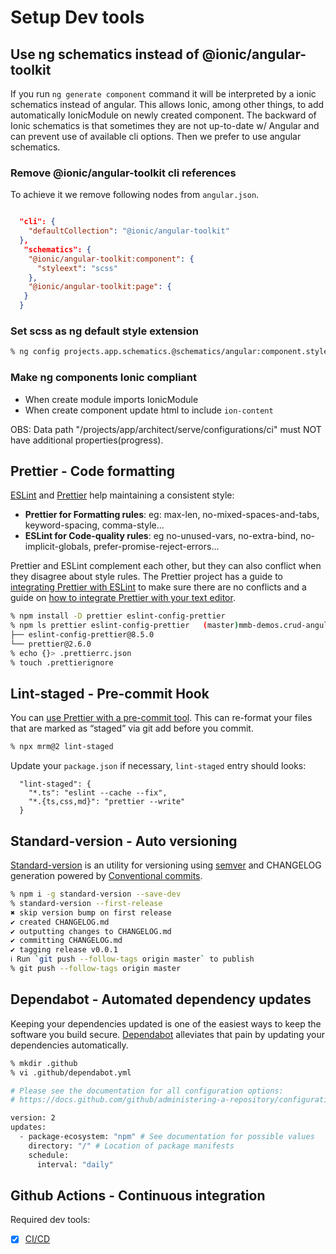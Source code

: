 # Setup Dev tools

## Use ng schematics instead of @ionic/angular-toolkit

If you run `ng generate component` command it will be interpreted by a ionic schematics instead of angular. This allows Ionic, among other things, to add automatically IonicModule on newly created component.
The backward of Ionic schematics is that sometimes they are not up-to-date w/ Angular and can prevent use of available cli options.
Then we prefer to use angular schematics.

### Remove @ionic/angular-toolkit cli references
To achieve it we remove following nodes from `angular.json`.

```json

  "cli": {
    "defaultCollection": "@ionic/angular-toolkit"
  },
   "schematics": {
    "@ionic/angular-toolkit:component": {
      "styleext": "scss"
    },
    "@ionic/angular-toolkit:page": {
   }
  }
```

### Set scss as ng default style extension

```sh
% ng config projects.app.schematics.@schematics/angular:component.style scss
```

### Make ng components Ionic compliant

- When create module imports IonicModule
- When create component update html to include `ion-content`

OBS: Data path "/projects/app/architect/serve/configurations/ci" must NOT have additional properties(progress).

## Prettier - Code formatting

[ESLint] and [Prettier] help maintaining a consistent style:

- **Prettier for Formatting rules**: eg: max-len, no-mixed-spaces-and-tabs, keyword-spacing, comma-style…
- **ESLint for Code-quality rules**: eg no-unused-vars, no-extra-bind, no-implicit-globals, prefer-promise-reject-errors…

Prettier and ESLint complement each other, but they can also conflict when they disagree about style rules. The Prettier project has a guide to [integrating Prettier with ESLint](https://prettier.io/docs/en/integrating-with-linters.html) to make sure there are no conflicts and a guide on [how to integrate Prettier with your text editor](https://prettier.io/docs/en/editors.html).

```sh
% npm install -D prettier eslint-config-prettier
% npm ls prettier eslint-config-prettier   (master)mmb-demos.crud-angularfire.ionic-v6
├── eslint-config-prettier@8.5.0
└── prettier@2.6.0
% echo {}> .prettierrc.json
% touch .prettierignore
```

## Lint-staged - Pre-commit Hook

You can [use Prettier with a pre-commit tool](https://prettier.io/docs/en/precommit.html). This can re-format your files that are marked as “staged” via git add before you commit.

```sh
% npx mrm@2 lint-staged
```

Update your `package.json` if necessary, `lint-staged` entry should looks:

```
  "lint-staged": {
    "*.ts": "eslint --cache --fix",
    "*.{ts,css,md}": "prettier --write"
  }
```

## Standard-version - Auto versioning

[Standard-version] is an utility for versioning using [semver](https://semver.org/) and CHANGELOG generation powered by [Conventional commits].

```sh
% npm i -g standard-version --save-dev
% standard-version --first-release
✖ skip version bump on first release
✔ created CHANGELOG.md
✔ outputting changes to CHANGELOG.md
✔ committing CHANGELOG.md
✔ tagging release v0.0.1
ℹ Run `git push --follow-tags origin master` to publish
% git push --follow-tags origin master
```

## Dependabot - Automated dependency updates

Keeping your dependencies updated is one of the easiest ways to keep the software you build secure. [Dependabot](https://michaelcurrin.github.io/dev-cheatsheets/cheatsheets/version-control/github/dependabot.html) alleviates that pain by updating your dependencies automatically.

```sh
% mkdir .github
% vi .github/dependabot.yml

# Please see the documentation for all configuration options:
# https://docs.github.com/github/administering-a-repository/configuration-options-for-dependency-updates

version: 2
updates:
  - package-ecosystem: "npm" # See documentation for possible values
    directory: "/" # Location of package manifests
    schedule:
      interval: "daily"
```

## Github Actions - Continuous integration

Required dev tools:

- [x] [CI/CD](https://firebase.google.com/docs/hosting/github-integration)

[standard-version]: https://github.com/conventional-changelog/standard-version
[conventional commits]: https://www.conventionalcommits.org
[eslint]: https://eslint.org/
[prettier]: https://prettier.io/
